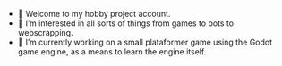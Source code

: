 - 👋 Welcome to my hobby project account.
- 👀 I’m interested in all sorts of things from games to bots to webscrapping.
- 🌱 I’m currently working on a small plataformer game using the Godot game engine, as a means to learn the engine itself.

<!---
ALhobby/ALhobby is a ✨ special ✨ repository because its `README.md` (this file) appears on your GitHub profile.
You can click the Preview link to take a look at your changes.
--->
